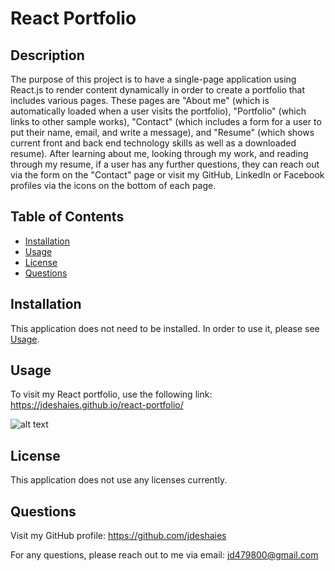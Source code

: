# React Portfolio

## Description

The purpose of this project is to have a single-page application using React.js to render content dynamically in order to create a portfolio that includes various pages. These pages are "About me" (which is automatically loaded when a user visits the portfolio), "Portfolio" (which links to other sample works), "Contact" (which includes a form for a user to put their name, email, and write a message),  and "Resume" (which shows current front and back end technology skills as well as a downloaded resume). After learning about me, looking through my work, and reading through my resume, if a user has any further questions, they can reach out via the form on the "Contact" page or visit my GitHub, LinkedIn or Facebook profiles via the icons on the bottom of each page.

## Table of Contents
- [Installation](#installation)
- [Usage](#usage)
- [License](#license)
- [Questions](#questions)


## Installation

This application does not need to be installed. In order to use it, please see [Usage](#usage).


## Usage

To visit my React portfolio, use the following link: https://jdeshaies.github.io/react-portfolio/

![alt text](public/screenshot.png)


## License

This application does not use any licenses currently.


## Questions

Visit my GitHub profile: https://github.com/jdeshaies

For any questions, please reach out to me via email: jd479800@gmail.com
